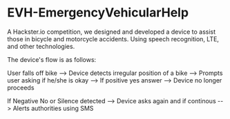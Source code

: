 # EVH-EmergencyVehicularHelp
A Hackster.io competition, we designed and developed a device to assist those in bicycle and motorcycle accidents. Using speech recognition, LTE, and other technologies. 

The device's flow is as follows:

User falls off bike --> Device detects irregular position of a bike --> Prompts user asking if he/she is okay --> If positive yes answer --> Device no longer proceeds


If Negative No or Silence detected --> Device asks again and if continous --> Alerts authorities using SMS
